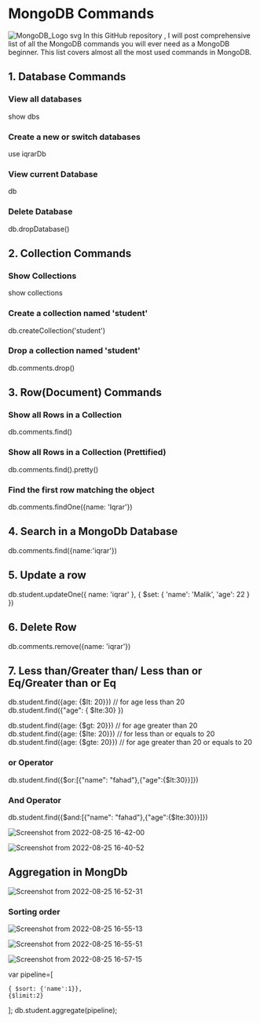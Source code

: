 # MongoDB Commands
![MongoDB_Logo svg](https://user-images.githubusercontent.com/61549744/186645973-512d242c-f053-470b-989a-725567c1530f.png)
In this GitHub repository , I will post comprehensive list of all the MongoDB commands you will ever need as a MongoDB beginner. This list covers almost all the most used commands in MongoDB.


## 1. Database Commands
### View all databases
show dbs

### Create a new or switch databases 
use iqrarDb

### View current Database
db

### Delete Database 
db.dropDatabase()

## 2. Collection Commands
### Show Collections
show collections

### Create a collection named 'student'
db.createCollection('student')


### Drop a collection named 'student'
db.comments.drop()

## 3. Row(Document) Commands
### Show all Rows in a Collection 
db.comments.find()

### Show all Rows in a Collection (Prettified)
db.comments.find().pretty()

### Find the first row matching the object
db.comments.findOne({name: 'Iqrar'})

## 4. Search in a MongoDb Database
db.comments.find({name:'iqrar'})

## 5. Update a row
db.student.updateOne({ name: 'iqrar' }, { $set: { 'name': 'Malik', 'age': 22 } })

## 6. Delete Row 
db.comments.remove({name: 'iqrar'})

## 7. Less than/Greater than/ Less than or Eq/Greater than or Eq
db.student.find({age: {$lt: 20}}) // for age less than 20
db.student.find({"age": { $lte:30}  })

db.student.find({age: {$gt: 20}}) // for age greater than 20
db.student.find({age: {$lte: 20}})  // for less than or equals to 20
db.student.find({age: {$gte: 20}}) // for age greater than 20 or equals to 20

### or Operator
db.student.find({$or:[{"name": "fahad"},{"age":{$lt:30}}]})


### And Operator
db.student.find({$and:[{"name": "fahad"},{"age":{$lte:30}}]})

![Screenshot from 2022-08-25 16-42-00](https://user-images.githubusercontent.com/61549744/186655655-88fb7545-b0c1-4687-bd48-03e4b083f68c.png)


![Screenshot from 2022-08-25 16-40-52](https://user-images.githubusercontent.com/61549744/186655663-c9862a02-ba1f-48b4-8dfb-5563998cec56.png)


## Aggregation in MongDb

![Screenshot from 2022-08-25 16-52-31](https://user-images.githubusercontent.com/61549744/186657350-bbe0fe42-2612-4c1b-bdf9-3ab00c7cb160.png)

### Sorting order

![Screenshot from 2022-08-25 16-55-13](https://user-images.githubusercontent.com/61549744/186658453-78eec681-0f82-479b-a17a-3216f902a619.png)


![Screenshot from 2022-08-25 16-55-51](https://user-images.githubusercontent.com/61549744/186658509-0b7eb4ca-1964-416b-87ef-2749b30cacbc.png)



![Screenshot from 2022-08-25 16-57-15](https://user-images.githubusercontent.com/61549744/186658526-df3e4452-2f2b-4d80-b3c2-4af9ce9f7d55.png)

var pipeline=[
    
    { $sort: {'name':1}},
    {$limit:2}
    
];
db.student.aggregate(pipeline);









